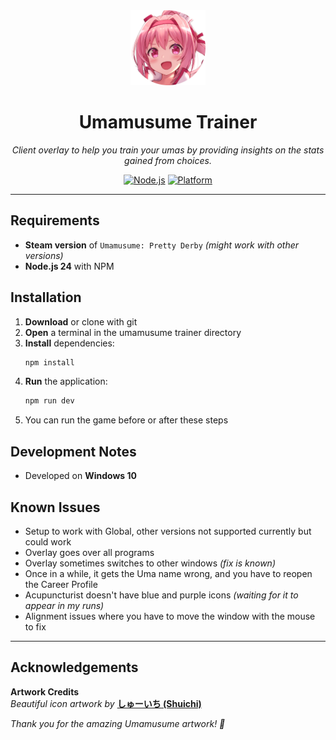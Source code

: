 <div align="center">
  <img src="./images/shuichi_thumb.png" alt="Umamusume Trainer Icon" width="120">

  # Umamusume Trainer

  *Client overlay to help you train your umas by providing insights on the stats gained from choices.*
  
  [![Node.js](https://img.shields.io/badge/Node.js-24+-green.svg)](https://nodejs.org/)
  [![Platform](https://img.shields.io/badge/Platform-Windows-blue.svg)](https://www.microsoft.com/windows)
</div>

---

## Requirements

- **Steam version** of `Umamusume: Pretty Derby` *(might work with other versions)*
- **Node.js 24** with NPM

## Installation

1. **Download** or clone with git
2. **Open** a terminal in the umamusume trainer directory  
3. **Install** dependencies:
   ```bash
   npm install
   ```
4. **Run** the application:
   ```bash
   npm run dev
   ```
5. You can run the game before or after these steps

## Development Notes

- Developed on **Windows 10**

## Known Issues

- Setup to work with Global, other versions not supported currently but could work
- Overlay goes over all programs
- Overlay sometimes switches to other windows *(fix is known)*
- Once in a while, it gets the Uma name wrong, and you have to reopen the Career Profile
- Acupuncturist doesn't have blue and purple icons *(waiting for it to appear in my runs)*
- Alignment issues where you have to move the window with the mouse to fix

---

## Acknowledgements

**Artwork Credits**  
*Beautiful icon artwork by* **[しゅーいち (Shuichi)](https://www.pixiv.net/en/artworks/90502126)**  

*Thank you for the amazing Umamusume artwork! 🌸*
